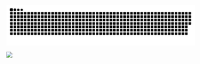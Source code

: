  ![Snake animation](https://github.com/Sutil/Sutil/blob/output/github-snake-dark.svg)
</div>



 ![](https://github.com/Ramys/Iptv-Brasil-2024)
